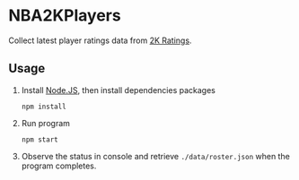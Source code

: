 # NBA2KPlayers

Collect latest player ratings data from [2K Ratings](https://www.2kratings.com).

## Usage

1. Install [Node.JS](https://nodejs.org), then install dependencies packages

    ```
    npm install
    ```

2. Run program

    ```
    npm start
    ```

3. Observe the status in console and retrieve `./data/roster.json` when the program completes.

